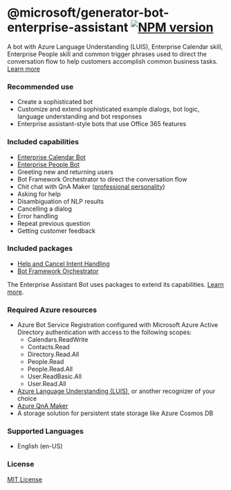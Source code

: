 # @microsoft/generator-bot-enterprise-assistant [![NPM version][npm-image]][npm-url]

A bot with Azure Language Understanding (LUIS), Enterprise Calendar skill, Enterprise People skill and common trigger phrases used to direct the conversation flow to help customers accomplish common business tasks. [Learn more](https://aka.ms/EnterpriseAssistant)

### Recommended use

- Create a sophisticated bot
- Customize and extend sophisticated example dialogs, bot logic, language understanding and bot responses
- Enterprise assistant-style bots that use Office 365 features

### Included capabilities

- [Enterprise Calendar Bot](https://aka.ms/EnterpriseCalendarBot)
- [Enterprise People Bot](https://aka.ms/EnterprisePeopleBot)
- Greeting new and returning users
- Bot Framework Orchestrator to direct the conversation flow
- Chit chat with QnA Maker ([professional personality](https://docs.microsoft.com/en-us/azure/cognitive-services/qnamaker/how-to/chit-chat-knowledge-base?tabs=v1))
- Asking for help
- Disambiguation of NLP results
- Cancelling a dialog
- Error handling
- Repeat previous question
- Getting customer feedback

### Included packages

- [Help and Cancel Intent Handling](https://www.nuget.org/packages/Microsoft.Bot.Components.HelpAndCancel/)
- [Bot Framework Orchestrator](https://www.nuget.org/packages/Microsoft.Bot.Builder.AI.Orchestrator/)

The Enterprise Assistant Bot uses packages to extend its capabilities. [Learn more](https://aka.ms/ComponentTemplateDocumentation).

### Required Azure resources

- Azure Bot Service Registration configured with Microsoft Azure Active Directory authentication with access to the following scopes:
    - Calendars.ReadWrite
    - Contacts.Read
    - Directory.Read.All
    - People.Read
    - People.Read.All
    - User.ReadBasic.All
    - User.Read.All
- [Azure Language Understanding (LUIS)][luis], or another recognizer of your choice
- [Azure QnA Maker](https://docs.microsoft.com/en-us/azure/cognitive-services/qnamaker/overview/overview)
- A storage solution for persistent state storage like Azure Cosmos DB

### Supported Languages

- English (en-US)

### License

[MIT License](https://github.com/microsoft/botframework-components/blob/main/LICENSE)

[luis]: https://docs.microsoft.com/en-us/azure/cognitive-services/luis/what-is-luis
[npm-image]: https://badge.fury.io/js/%40microsoft%2Fgenerator-bot-enterprise-assistant.svg
[npm-url]: https://www.npmjs.com/package/@microsoft/generator-bot-enterprise-assistant
